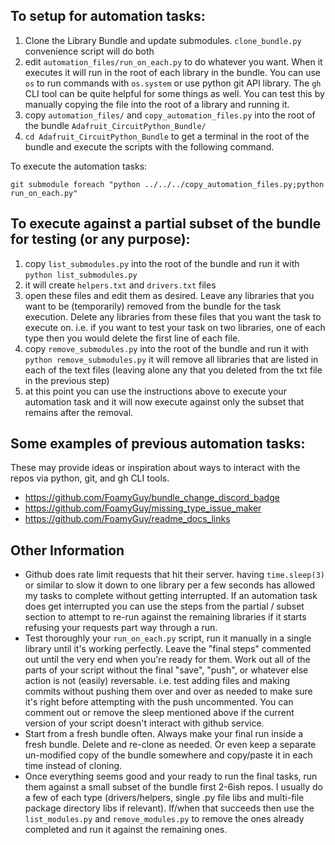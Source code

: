 
## To setup for automation tasks:
1. Clone the Library Bundle and update submodules. `clone_bundle.py` convenience script will do both
2. edit `automation_files/run_on_each.py` to do whatever you want. When it executes it will run in the root of each library in the bundle. You can use `os` to run commands with `os.system` or use python git API library. The `gh` CLI tool can be quite helpful for some things as well. You can test this by manually copying the file into the root of a library and running it.
3. copy `automation_files/` and `copy_automation_files.py` into the root of the bundle `Adafruit_CircuitPython_Bundle/`
4. `cd Adafruit_CircuitPython_Bundle` to get a terminal in the root of the bundle and execute the scripts with the following command.

To execute the automation tasks:
```shell
git submodule foreach "python ../../../copy_automation_files.py;python run_on_each.py"
```


## To execute against a partial subset of the bundle for testing (or any purpose):
1. copy `list_submodules.py` into the root of the bundle and run it with `python list_submodules.py`
2. it will create `helpers.txt` and `drivers.txt` files
3. open these files and edit them as desired. Leave any libraries that you want to be (temporarily) removed from the bundle for the task execution. Delete any libraries from these files that you want the task to execute on. i.e. if you want to test your task on two libraries, one of each type then you would delete the first line of each file.
4. copy `remove_submodules.py` into the root of the bundle and run it with `python remove_submodules.py` it will remove all libraries that are listed in each of the text files (leaving alone any that you deleted from the txt file in the previous step)
5. at this point you can use the instructions above to execute your automation task and it will now execute against only the subset that remains after the removal. 




## Some examples of previous automation tasks:
These may provide ideas or inspiration about ways to interact with the repos via python, git, and gh CLI tools.
- https://github.com/FoamyGuy/bundle_change_discord_badge
- https://github.com/FoamyGuy/missing_type_issue_maker
- https://github.com/FoamyGuy/readme_docs_links


## Other Information
- Github does rate limit requests that hit their server. having `time.sleep(3)` or similar to slow it down to one library per a few seconds has allowed my tasks to complete without getting interrupted. If an automation task does get interrupted you can use the steps from the partial / subset section to attempt to re-run against the remaining libraries if it starts refusing your requests part way through a run.
- Test thoroughly your `run_on_each.py` script, run it manually in a single library until it's working perfectly. Leave the "final steps" commented out until the very end when you're ready for them. Work out all of the parts of your script without the final "save", "push", or whatever else action is not (easily) reversable. i.e. test adding files and making commits without pushing them over and over as needed to make sure it's right before attempting with the push uncommented. You can comment out or remove the sleep mentioned above if the current version of your script doesn't interact with github service.
- Start from a fresh bundle often. Always make your final run inside a fresh bundle. Delete and re-clone as needed. Or even keep a separate un-modified copy of the bundle somewhere and copy/paste it in each time instead of cloning.
- Once everything seems good and your ready to run the final tasks, run them against a small subset of the bundle first 2-6ish repos. I usually do a few of each type (drivers/helpers, single .py file libs and multi-file package directory libs if relevant). If/when that succeeds then use the `list_modules.py` and `remove_modules.py` to remove the ones already completed and run it against the remaining ones.